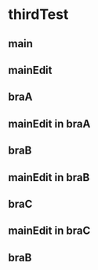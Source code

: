 # thirdTest
## main
## mainEdit
## braA
## mainEdit in braA
## braB
## mainEdit in braB
## braC
## mainEdit in braC
## braB

